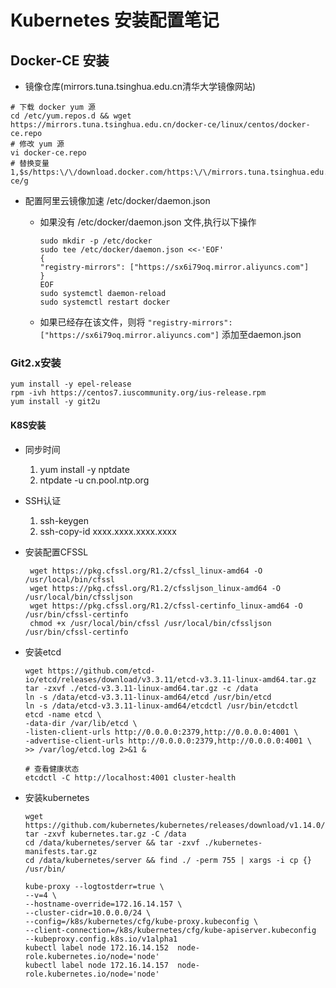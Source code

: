 # Kubernetes 安装配置笔记

## Docker-CE 安装

- 镜像仓库(mirrors.tuna.tsinghua.edu.cn清华大学镜像网站)

```shell
# 下载 docker yum 源
cd /etc/yum.repos.d && wget https://mirrors.tuna.tsinghua.edu.cn/docker-ce/linux/centos/docker-ce.repo
# 修改 yum 源
vi docker-ce.repo
# 替换变量
1,$s/https:\/\/download.docker.com/https:\/\/mirrors.tuna.tsinghua.edu.cn\/docker-ce/g
```

- 配置阿里云镜像加速 /etc/docker/daemon.json

  - 如果没有 /etc/docker/daemon.json 文件,执行以下操作

    ```shell
    sudo mkdir -p /etc/docker
    sudo tee /etc/docker/daemon.json <<-'EOF'
    {
    "registry-mirrors": ["https://sx6i79oq.mirror.aliyuncs.com"]
    }
    EOF
    sudo systemctl daemon-reload
    sudo systemctl restart docker
    ```

  - 如果已经存在该文件，则将 `"registry-mirrors": ["https://sx6i79oq.mirror.aliyuncs.com"]` 添加至daemon.json

### Git2.x安装

```shell
yum install -y epel-release
rpm -ivh https://centos7.iuscommunity.org/ius-release.rpm
yum install -y git2u
```

#### K8S安装

- 同步时间
  1. yum install -y nptdate
  2. ntpdate -u cn.pool.ntp.org

- SSH认证
  1. ssh-keygen
  2. ssh-copy-id xxxx.xxxx.xxxx.xxxx

- 安装配置CFSSL

   ```shell
    wget https://pkg.cfssl.org/R1.2/cfssl_linux-amd64 -O /usr/local/bin/cfssl
    wget https://pkg.cfssl.org/R1.2/cfssljson_linux-amd64 -O /usr/local/bin/cfssljson
    wget https://pkg.cfssl.org/R1.2/cfssl-certinfo_linux-amd64 -O /usr/bin/cfssl-certinfo
    chmod +x /usr/local/bin/cfssl /usr/local/bin/cfssljson /usr/bin/cfssl-certinfo
    ```

- 安装etcd

  ```shell
  wget https://github.com/etcd-io/etcd/releases/download/v3.3.11/etcd-v3.3.11-linux-amd64.tar.gz
  tar -zxvf ./etcd-v3.3.11-linux-amd64.tar.gz -c /data
  ln -s /data/etcd-v3.3.11-linux-amd64/etcd /usr/bin/etcd
  ln -s /data/etcd-v3.3.11-linux-amd64/etcdctl /usr/bin/etcdctl
  etcd -name etcd \
  -data-dir /var/lib/etcd \
  -listen-client-urls http://0.0.0.0:2379,http://0.0.0.0:4001 \
  -advertise-client-urls http://0.0.0.0:2379,http://0.0.0.0:4001 \
  >> /var/log/etcd.log 2>&1 &

  # 查看健康状态
  etcdctl -C http://localhost:4001 cluster-health
  ```

- 安装kubernetes

  ```shell
  wget https://github.com/kubernetes/kubernetes/releases/download/v1.14.0/kubernetes.tar.gz
  tar -zxvf kubernetes.tar.gz -C /data
  cd /data/kubernetes/server && tar -zxvf ./kubernetes-manifests.tar.gz
  cd /data/kubernetes/server && find ./ -perm 755 | xargs -i cp {} /usr/bin/

  kube-proxy --logtostderr=true \
  --v=4 \
  --hostname-override=172.16.14.157 \
  --cluster-cidr=10.0.0.0/24 \
  --config=/k8s/kubernetes/cfg/kube-proxy.kubeconfig \
  --client-connection=/k8s/kubernetes/cfg/kube-apiserver.kubeconfig
  --kubeproxy.config.k8s.io/v1alpha1
  kubectl label node 172.16.14.152  node-role.kubernetes.io/node='node'
  kubectl label node 172.16.14.157  node-role.kubernetes.io/node='node'
  ```
